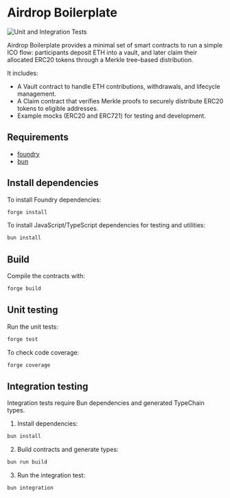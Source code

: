 # Airdrop Boilerplate

![Unit and Integration Tests](https://github.com/eabz/airdrop/actions/workflows/test.yml/badge.svg)

Airdrop Boilerplate provides a minimal set of smart contracts to run a simple ICO flow:
participants deposit ETH into a vault, and later claim their allocated ERC20 tokens through a Merkle tree–based distribution.

It includes:
- A Vault contract to handle ETH contributions, withdrawals, and lifecycle management.
- A Claim contract that verifies Merkle proofs to securely distribute ERC20 tokens to eligible addresses.
- Example mocks (ERC20 and ERC721) for testing and development.

## Requirements
- [foundry](https://getfoundry.sh/)
- [bun](https://bun.sh/)

## Install dependencies

To install Foundry dependencies:
```bash
forge install
```

To install JavaScript/TypeScript dependencies for testing and utilities:

```bash
bun install
```

## Build

Compile the contracts with:
```bash
forge build
```

## Unit testing
Run the unit tests:

```bash
forge test
```

To check code coverage:
```bash
forge coverage
```

## Integration testing
Integration tests require Bun dependencies and generated TypeChain types.

1.	Install dependencies:
```bash
bun install
```

2.	Build contracts and generate types:

```bash
bun run build
```

3.	Run the integration test:

```bash
bun integration
```